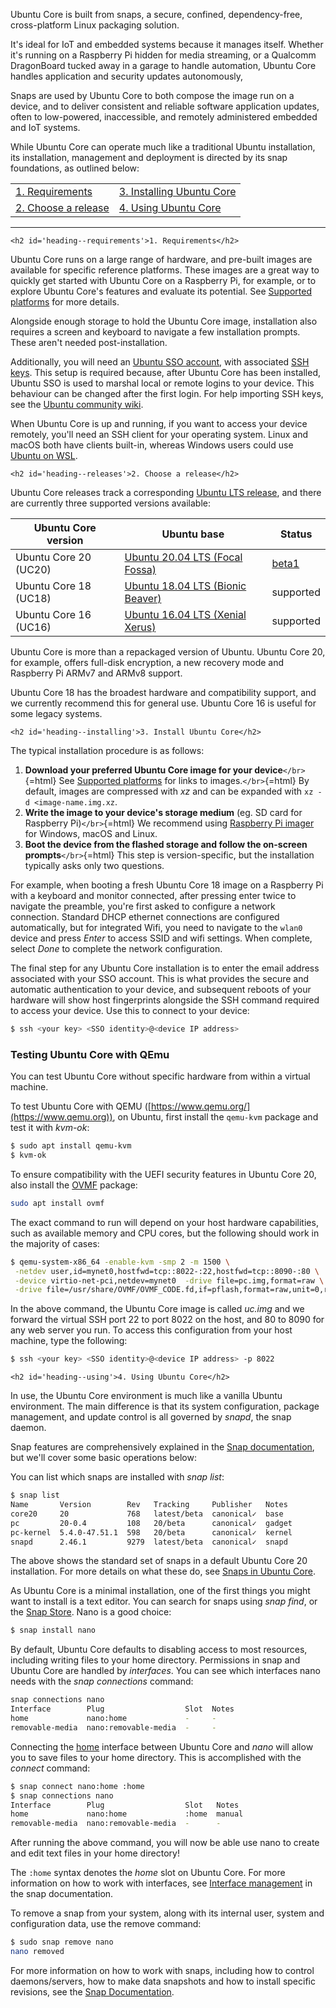 Ubuntu Core is built from snaps, a secure, confined, dependency-free, cross-platform Linux packaging solution.

It's ideal for IoT and embedded systems because it manages itself. Whether it's running on a Raspberry Pi hidden for media streaming, or a Qualcomm DragonBoard tucked away in a garage to handle automation, Ubuntu Core handles application and security updates autonomously,

Snaps are used by Ubuntu Core to both compose the image run on a device, and to deliver consistent and reliable software application updates, often to low-powered, inaccessible, and remotely administered embedded and IoT systems.

While Ubuntu Core can operate much like a traditional Ubuntu installation, its installation, management and deployment is directed by its snap foundations, as outlined below:

|                                           |                                                   |
|-------------------------------------------|---------------------------------------------------|
| [1. Requirements](#heading--requirements) | [3. Installing Ubuntu Core](#heading--installing) |
| [2. Choose a release](#heading--releases) | [4. Using Ubuntu Core](#heading--using)           |

------------------------------------------------------------------------

```{=html}
<h2 id='heading--requirements'>1. Requirements</h2>
```
Ubuntu Core runs on a large range of hardware, and pre-built images are available for specific reference platforms. These images are a great way to quickly get started with Ubuntu Core on a Raspberry Pi, for example, or to explore Ubuntu Core's features and evaluate its potential. See [Supported platforms](../../platforms.md) for more details.

Alongside enough storage to hold the Ubuntu Core image, installation also requires a screen and keyboard to navigate a few installation prompts. These aren't needed post-installation.

Additionally, you will need an [Ubuntu SSO account](https://login.ubuntu.com/), with associated [SSH keys](https://login.ubuntu.com/ssh-keys). This setup is required because, after Ubuntu Core has been installed, Ubuntu SSO is used to marshal local or remote logins to your device. This behaviour can be changed after the first login. For help importing SSH keys, see the [Ubuntu community wiki](https://help.ubuntu.com/community/SSH/OpenSSH/Keys).

When Ubuntu Core is up and running, if you want to access your device remotely, you'll need an SSH client for your operating system. Linux and macOS both have clients built-in, whereas Windows users could use [Ubuntu on WSL](https://ubuntu.com/wsl).

```{=html}
<h2 id='heading--releases'>2. Choose a release</h2>
```
Ubuntu Core releases track a corresponding [Ubuntu LTS release](https://ubuntu.com/about/release-cycle), and there are currently three supported versions available:

| **Ubuntu Core version** | **Ubuntu base**                                                        | **Status**                      |
|-------------------------|------------------------------------------------------------------------|---------------------------------|
| Ubuntu Core 20 (UC20)   | [Ubuntu 20.04 LTS (Focal Fossa)](https://releases.ubuntu.com/20.04/)   | [beta1](../../releases/uc20.md) |
| Ubuntu Core 18 (UC18)   | [Ubuntu 18.04 LTS (Bionic Beaver)](https://releases.ubuntu.com/18.04/) | supported                       |
| Ubuntu Core 16 (UC16)   | [Ubuntu 16.04 LTS (Xenial Xerus)](https://releases.ubuntu.com/16.04/)  | supported                       |

Ubuntu Core is more than a repackaged version of Ubuntu. Ubuntu Core 20, for example, offers full-disk encryption, a new recovery mode and Raspberry Pi ARMv7 and ARMv8 support.

Ubuntu Core 18 has the broadest hardware and compatibility support, and we currently recommend this for general use. Ubuntu Core 16 is useful for some legacy systems.

```{=html}
<h2 id='heading--installing'>3. Install Ubuntu Core</h2>
```
The typical installation procedure is as follows:

1.  **Download your preferred Ubuntu Core image for your device**`</br>`{=html} See [Supported platforms](../../platforms.md) for links to images.`</br>`{=html} By default, images are compressed with *xz* and can be expanded with `xz -d <image-name.img.xz`.
2.  **Write the image to your device's storage medium** (eg. SD card for Raspberry Pi)`</br>`{=html} We recommend using [Raspberry Pi imager](https://www.raspberrypi.org/downloads/) for Windows, macOS and Linux.
3.  **Boot the device from the flashed storage and follow the on-screen prompts**`</br>`{=html} This step is version-specific, but the installation typically asks only two questions.

For example, when booting a fresh Ubuntu Core 18 image on a Raspberry Pi with a keyboard and monitor connected, after pressing enter twice to navigate the preamble, you're first asked to configure a network connection. Standard DHCP ethernet connections are configured automatically, but for integrated Wifi, you need to navigate to the `wlan0` device and press *Enter* to access SSID and wifi settings. When complete, select *Done* to complete the network configuration.

The final step for any Ubuntu Core installation is to enter the email address associated with your SSO account. This is what provides the secure and automatic authentication to your device, and subsequent reboots of your hardware will show host fingerprints alongside the SSH command required to access your device. Use this to connect to your device:

``` bash
$ ssh <your key> <SSO identity>@<device IP address>
```

<h3 id="heading--testing-ubuntu-core-with-qemu">Testing Ubuntu Core with QEmu</h3>

You can test Ubuntu Core without specific hardware from within a virtual machine.

To test Ubuntu Core with QEMU ([https://www.qemu.org/](https://www.qemu.org)), on Ubuntu, first install the `qemu-kvm` package and test it with *kvm-ok*:

``` bash
$ sudo apt install qemu-kvm
$ kvm-ok
```

To ensure compatibility with the UEFI security features in Ubuntu Core 20, also install the [OVMF](https://wiki.ubuntu.com/UEFI/OVMF) package:

``` bash
sudo apt install ovmf
```

The exact command to run will depend on your host hardware capabilities, such as available memory and CPU cores, but the following should work in the majority of cases:

``` bash
$ qemu-system-x86_64 -enable-kvm -smp 2 -m 1500 \
 -netdev user,id=mynet0,hostfwd=tcp::8022-:22,hostfwd=tcp::8090-:80 \
 -device virtio-net-pci,netdev=mynet0  -drive file=pc.img,format=raw \
 -drive file=/usr/share/OVMF/OVMF_CODE.fd,if=pflash,format=raw,unit=0,readonly=on
```

In the above command, the Ubuntu Core image is called *uc.img* and we forward the virtual SSH port 22 to port 8022 on the host, and 80 to 8090 for any web server you run. To access this configuration from your host machine, type the following:

``` bash
$ ssh <your key> <SSO identity>@<device IP address> -p 8022
```

```{=html}
<h2 id='heading--using'>4. Using Ubuntu Core</h2>
```
In use, the Ubuntu Core environment is much like a vanilla Ubuntu environment. The main difference is that its system configuration, package management, and update control is all governed by *snapd*, the snap daemon.

Snap features are comprehensively explained in the [Snap documentation](https://snapcraft.io/docs), but we'll cover some basic operations below:

You can list which snaps are installed with *snap list*:

``` bash
$ snap list
Name       Version        Rev   Tracking     Publisher   Notes
core20     20             768   latest/beta  canonical✓  base
pc         20-0.4         108   20/beta      canonical✓  gadget
pc-kernel  5.4.0-47.51.1  598   20/beta      canonical✓  kernel
snapd      2.46.1         9279  latest/beta  canonical✓  snapd
```

The above shows the standard set of snaps in a default Ubuntu Core 20 installation. For more details on what these do, see [Snaps in Ubuntu Core](../../coresnaps.md).

As Ubuntu Core is a minimal installation, one of the first things you might want to install is a text editor. You can search for snaps using *snap find*, or the [Snap Store](https://snapcraft.io/store). Nano is a good choice:

``` bash
$ snap install nano
```

By default, Ubuntu Core defaults to disabling access to most resources, including writing files to your home directory. Permissions in snap and Ubuntu Core are handled by *interfaces*. You can see which interfaces nano needs with the *snap connections* command:

``` bash
snap connections nano
Interface        Plug                  Slot  Notes
home             nano:home             -     -
removable-media  nano:removable-media  -     -
```

Connecting the [home](https://snapcraft.io/docs/home-interface) interface between Ubuntu Core and *nano* will allow you to save files to your home directory. This is accomplished with the *connect* command:

``` bash
$ snap connect nano:home :home
$ snap connections nano
Interface        Plug                  Slot   Notes
home             nano:home             :home  manual
removable-media  nano:removable-media  -      -
```

After running the above command, you will now be able use nano to create and edit text files in your home directory!

The `:home` syntax denotes the *home* slot on Ubuntu Core. For more information on how to work with interfaces, see [Interface management](https://snapcraft.io/docs/interface-management) in the snap documentation.

To remove a snap from your system, along with its internal user, system and configuration data, use the remove command:

``` bash
$ sudo snap remove nano
nano removed
```

For more information on how to work with snaps, including how to control daemons/servers, how to make data snapshots and how to install specific revisions, see the [Snap Documentation](https://snapcraft.io/docs/).
